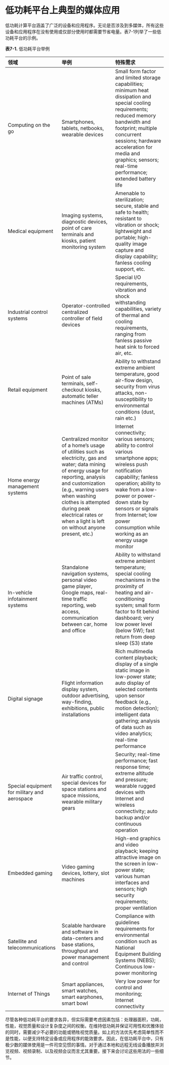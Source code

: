 # 低功耗平台上典型的媒体应用
低功耗计算平台涵盖了广泛的设备和应用程序。无论是否涉及到多媒体，所有这些设备和应用程序在没有使用或仅部分使用时都需要节省电量。表7-1列举了一些低功耗平台的示例。

**表7-1.** 低功耗平台举例

| 领域 | 举例 | 特殊需求 |
| :--- | :--- | :--- |
| Computing on the go | Smartphones, tablets, netbooks, wearable devices | Small form factor and limited storage capabilities; minimum heat dissipation and special cooling requirements; reduced memory bandwidth and footprint; multiple concurrent sessions; hardware acceleration for media and graphics; sensors; real-time performance; extended battery life |
| Medical equipment | Imaging systems, diagnostic devices, point of care terminals and kiosks, patient monitoring system | Amenable to sterilization; secure, stable and safe to health; resistant to vibration or shock; lightweight and portable; high-quality image capture and display capability; fanless cooling support, etc. |
| Industrial control systems | Operator-controlled centralized controller of field devices | Special I/O requirements, vibration and shock withstanding capabilities, variety of thermal and cooling requirements, ranging from fanless passive heat sink to forced air, etc. |
| Retail equipment | Point of sale terminals, self-checkout kiosks, automatic teller machines (ATMs) | Ability to withstand extreme ambient temperature, good air-flow design, security from virus attacks, non-susceptibility to environmental conditions (dust, rain etc.) |
|Home energy management systems | Centralized monitor of a home’s usage of utilities such as electricity, gas and water; data mining of energy usage for reporting, analysis and customization (e.g., warning users when washing clothes is attempted during peak electrical rates or when a light is left on without anyone present, etc.) | Internet connectivity; various sensors; ability to control various smartphone apps; wireless push notification capability; fanless operation; ability to wake from a low-power or power-down state by sensors or signals from Internet; low power consumption while working as an energy usage monitor |
| In-vehicle infotainment systems | Standalone navigation systems, personal video game player, Google maps, real-time traffic reporting, web access, communication between car, home and office | Ability to withstand extreme ambient temperature; special cooling mechanisms in the proximity of heating and air- conditioning system; small form factor to fit behind dashboard; very low power level (below 5W); fast return from deep sleep (S3) state |
| Digital signage | Flight information display system, outdoor advertising, way-finding, exhibitions, public installations | Rich multimedia content playback; display of a single static image in low-power state; auto display of selected contents upon sensor feedback (e.g., motion detection); intelligent data gathering; analysis of data such as video analytics; real-time performance |
| Special equipment for military and aerospace | Air traffic control, special devices for space stations and space missions, wearable military gears | Security; real-time performance; fast response time; extreme altitude and pressure; wearable rugged devices with Internet and wireless connectivity; auto backup and/or continuous operation |
| Embedded gaming | Video gaming devices, lottery, slot machines | High-end graphics and video playback; keeping attractive image on the screen in low-power state; various human interfaces and sensors; high security requirements; proper ventilation |
| Satellite and telecommunications | Scalable hardware and software in data-centers and base stations, throughput and power management and control | Compliance with guidelines requirements for environmental condition such as National Equipment Building Systems (NEBS); Continuous low-power monitoring |
| Internet of Things | Smart appliances, smart watches, smart earphones, smart bowl | Very low power for control and monitoring; Internet connectivity |

尽管各种低功耗平台的要求各异，但实际需要考虑因素包括：处理器面积，功耗，性能，视觉质量和设计复杂度之间的权衡。在维持低功耗并保证可用性和优雅体验的同时，需要减少不必要的功能或牺牲视觉质量。如上的方法优先考虑简单性而不是性能，以便支持特定设备或应用程序的能效要求。因此，在低功耗平台中，只有极少数的媒体使用是一件司空见惯的事情。对于通过本地和远程无线设备播放并浏览视频、视频录制、以及视频会议而言尤其重要。接下来会讨论这些用法的一些细节。

